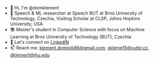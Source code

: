 - 👋 Hi, I'm @domklement
- 🔭 Speech & ML researcher at Speech BUT at Brno University of Technology, Czechia, Visiting Scholar at CLSP, Johns Hopkins University, USA
- 📚 Master's student in Computer Science with focus on Machine Learning at Brno University of Technology (BUT), Czechia
- :link: Let's connect on [LinkedIN](https://www.linkedin.com/in/dominik-klement/)
- 📫 Reach me: klement.dominik86@gmail.com, xkleme15@vutbr.cz, dklemen1@jhu.edu

<!--
**domklement/domklement** is a ✨ _special_ ✨ repository because its `README.md` (this file) appears on your GitHub profile.

Here are some ideas to get you started:

- 🔭 I’m currently working on ...
- 🌱 I’m currently learning ...
- 👯 I’m looking to collaborate on ...
- 🤔 I’m looking for help with ...
- 💬 Ask me about ...
- 📫 How to reach me: ...
- 😄 Pronouns: ...
- ⚡ Fun fact: ...
-->
